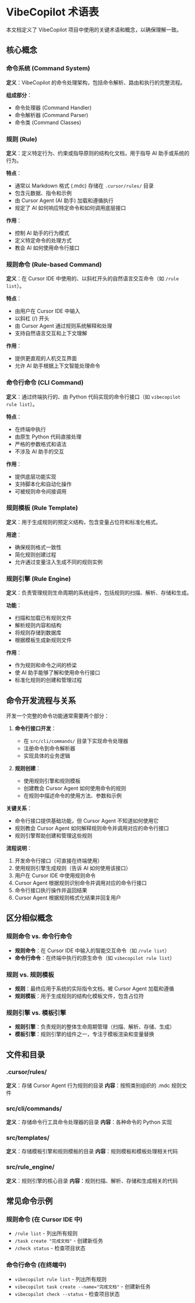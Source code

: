 # VibeCopilot 术语表

本文档定义了 VibeCopilot 项目中使用的关键术语和概念，以确保理解一致。

## 核心概念

### 命令系统 (Command System)

**定义**：VibeCopilot 的命令处理架构，包括命令解析、路由和执行的完整流程。

**组成部分**：

- 命令处理器 (Command Handler)
- 命令解析器 (Command Parser)
- 命令类 (Command Classes)

### 规则 (Rule)

**定义**：定义特定行为、约束或指导原则的结构化文档，用于指导 AI 助手或系统的行为。

**特点**：

- 通常以 Markdown 格式 (.mdc) 存储在 `.cursor/rules/` 目录
- 包含元数据、指令和示例
- 由 Cursor Agent (AI 助手) 加载和遵循执行
- 规定了 AI 如何响应特定命令和如何调用底层接口

**作用**：

- 控制 AI 助手的行为模式
- 定义特定命令的处理方式
- 教会 AI 如何使用命令行接口

### 规则命令 (Rule-based Command)

**定义**：在 Cursor IDE 中使用的、以斜杠开头的自然语言交互命令（如 `/rule list`）。

**特点**：

- 由用户在 Cursor IDE 中输入
- 以斜杠 (/) 开头
- 由 Cursor Agent 通过规则系统解释和处理
- 支持自然语言交互和上下文理解

**作用**：

- 提供更直观的人机交互界面
- 允许 AI 助手根据上下文智能处理命令

### 命令行命令 (CLI Command)

**定义**：通过终端执行的、由 Python 代码实现的命令行接口（如 `vibecopilot rule list`）。

**特点**：

- 在终端中执行
- 由原生 Python 代码直接处理
- 严格的参数格式和语法
- 不涉及 AI 助手的交互

**作用**：

- 提供底层功能实现
- 支持脚本化和自动化操作
- 可被规则命令间接调用

### 规则模板 (Rule Template)

**定义**：用于生成规则的预定义结构，包含变量占位符和标准化格式。

**用途**：

- 确保规则格式一致性
- 简化规则创建过程
- 允许通过变量注入生成不同的规则实例

### 规则引擎 (Rule Engine)

**定义**：负责管理规则生命周期的系统组件，包括规则的扫描、解析、存储和生成。

**功能**：

- 扫描和加载已有规则文件
- 解析规则内容和结构
- 将规则存储到数据库
- 根据模板生成新规则文件

**作用**：

- 作为规则和命令之间的桥梁
- 使 AI 助手能够了解和使用命令行接口
- 标准化规则的创建和管理过程

## 命令开发流程与关系

开发一个完整的命令功能通常需要两个部分：

1. **命令行接口开发**：
   - 在 `src/cli/commands/` 目录下实现命令处理器
   - 注册命令到命令解析器
   - 实现具体的业务逻辑

2. **规则创建**：
   - 使用规则引擎和规则模板
   - 创建教会 Cursor Agent 如何使用命令的规则
   - 在规则中描述命令的使用方法、参数和示例

**关键关系**：

- 命令行接口提供基础功能，但 Cursor Agent 不知道如何使用它
- 规则教会 Cursor Agent 如何解释规则命令并调用对应的命令行接口
- 规则引擎帮助创建和管理这些规则

**流程说明**：

1. 开发命令行接口（可直接在终端使用）
2. 使用规则引擎生成规则（告诉 AI 如何使用该接口）
3. 用户在 Cursor IDE 中使用规则命令
4. Cursor Agent 根据规则识别命令并调用对应的命令行接口
5. 命令行接口执行操作并返回结果
6. Cursor Agent 根据规则格式化结果并回复用户

## 区分相似概念

### 规则命令 vs. 命令行命令

- **规则命令**：在 Cursor IDE 中输入的智能交互命令（如 `/rule list`）
- **命令行命令**：在终端中执行的原生命令（如 `vibecopilot rule list`）

### 规则 vs. 规则模板

- **规则**：最终应用于系统的实际指令文档，被 Cursor Agent 加载和遵循
- **规则模板**：用于生成规则的结构化模板文件，包含占位符

### 规则引擎 vs. 模板引擎

- **规则引擎**：负责规则的整体生命周期管理（扫描、解析、存储、生成）
- **模板引擎**：规则引擎的组件之一，专注于模板渲染和变量替换

## 文件和目录

### .cursor/rules/

**定义**：存储 Cursor Agent 行为规则的目录
**内容**：按照类别组织的 .mdc 规则文件

### src/cli/commands/

**定义**：存储命令行工具命令处理器的目录
**内容**：各种命令的 Python 实现

### src/templates/

**定义**：存储模板引擎和规则模板的目录
**内容**：规则模板和模板处理相关代码

### src/rule_engine/

**定义**：规则引擎的核心目录
**内容**：规则扫描、解析、存储和生成相关的代码

## 常见命令示例

### 规则命令 (在 Cursor IDE 中)

- `/rule list` - 列出所有规则
- `/task create "完成文档"` - 创建新任务
- `/check status` - 检查项目状态

### 命令行命令 (在终端中)

- `vibecopilot rule list` - 列出所有规则
- `vibecopilot task create --name="完成文档"` - 创建新任务
- `vibecopilot check --status` - 检查项目状态
